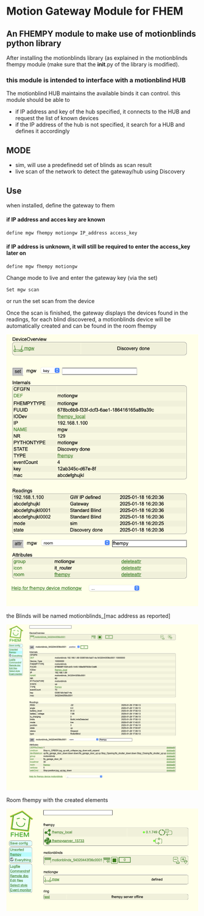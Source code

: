 # Motion Gateway Module for FHEM

## An FHEMPY module to make use of motionblinds python library

After installing the motionblinds library (as explained in the motionblinds fhempy module (make sure that the __init__.py of the library is modified).

### this module is intended to interface with a motionblind HUB

The motionblind HUB maintains the available binds it can control.
this module should be able to
+ if IP address and key of the hub specified, it connects to the HUB and request the list of known devices
+ if the IP address of the hub is not specified, it search for a HUB and defines it accordingly


## MODE
+ sim, will use a predefinedd set of blinds as scan result
+ live scan of the network to detect the gateway/hub using Discovery

  
## Use

when installed, define the gateway to fhem 

#### if IP address and acces key are known
    define mgw fhempy motiongw IP_address access_key

#### if IP address is unknown, it will still be required to enter the access_key later on
    define mgw fhempy motiongw


Change mode to live and enter the gateway key (via the set)

    Set mgw scan 

or run the set scan from the device

Once the scan is finished, the gateway displays the devices found in the readings, for each blind discovered, a motionblinds device will be automatically created and can be found in the room fhempy

![gateway reporting the devices](images/gateway.png)

the Blinds will be named motionblinds_[mac address as reported]

![Blind fhem device](images/motionblind.png)

Room fhempy with the created elements

![Room](images/fhempy%20room.png)
